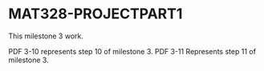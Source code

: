 # MAT328-PROJECTPART1

This milestone 3 work.

PDF 3-10 represents step 10 of milestone 3.
PDF 3-11 Represents step 11 of milestone 3.
